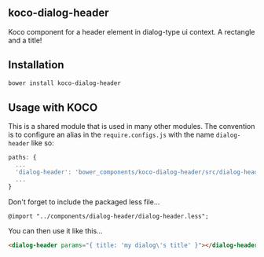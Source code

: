 ## koco-dialog-header

Koco component for a header element in dialog-type ui context. A rectangle and a title!

## Installation

```bash
bower install koco-dialog-header
```

## Usage with KOCO

This is a shared module that is used in many other modules. The convention is to configure an alias in the `require.configs.js` with the name `dialog-header` like so:

```javascript
paths: {
  ...
  'dialog-header': 'bower_components/koco-dialog-header/src/dialog-header'
  ...
}
```

Don't forget to include the packaged less file...

```less
@import "../components/dialog-header/dialog-header.less";
```

You can then use it like this...

```html
<dialog-header params="{ title: 'my dialog\'s title' }"></dialog-header>
```
